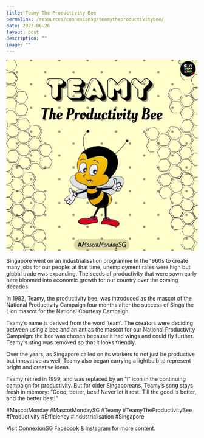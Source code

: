 ```yaml
---
title: Teamy The Productivity Bee
permalink: /resources/connexionsg/teamytheproductivitybee/
date: 2023-06-26
layout: post
description: ""
image: ""
---
```

![](/images/connexionsg/2023/teamy%20the%20productivity%20bee.PNG)

Singapore went on an industrialisation programme In the 1960s to create many jobs for our people: at that time, unemployment rates were high but global trade was expanding. The seeds of productivity that were sown early here bloomed into economic growth for our country over the coming decades.

In 1982, Teamy, the productivity bee, was introduced as the mascot of the National Productivity Campaign four months after the success of Singa the Lion mascot for the National Courtesy Campaign.

Teamy’s name is derived from the word ‘team’. The creators were deciding between using a bee and an ant as the mascot for our National Productivity Campaign: the bee was chosen because it had wings and could fly further. Teamy's sting was removed so that it looks friendly.

Over the years, as Singapore called on its workers to not just be productive but innovative as well, Teamy also began carrying a lightbulb to represent bright and creative ideas.

Teamy retired in 1999, and was replaced by an “i” icon in the continuing campaign for productivity. But for older Singaporeans, Teamy’s song stays fresh in memory: “Good, better, best! Never let it rest. Till the good is better, and the better best!”

#MascotMonday #MascotMondaySG #Teamy #TeamyTheProductivityBee #Productivity #Efficiency #Industrialisation #Singapore

Visit ConnexionSG <a target="_blank" href="https://www.facebook.com/ConnexionSG">Facebook</a> &amp; <a target="_blank" href="https://www.instagram.com/connexionsg/">Instagram</a> for more content.